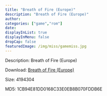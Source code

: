 ```yaml
---
title: "Breath of Fire (Europe)"
description: "Breath of Fire (Europe)"
author: 
categories: ["game","rom"]
date: 
displayInList: true
displayInMenu: false
dropCap: false
featuredImage: /img/miss/gamemiss.jpg
---
```


Description: Breath of Fire (Europe)

Download: <a style="text-decoration:underline;" href="https://mega.nz/#!TDBEDKRS!3F5bSTKFzP75uRfQdAOLvc90x-fx5U3M62oQ6Ml4HHU" target = "_blank" rel = "nofollow" > Breath of Fire (Europe)</a>

Size: 4194304

MD5: 1CB94E81DD0168C33E0EB8B070FDDB6E


